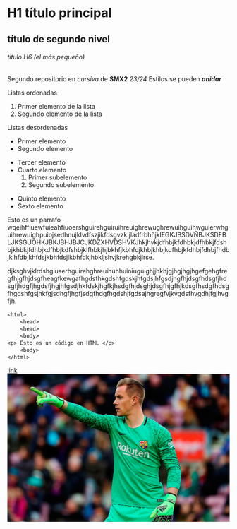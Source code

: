 # H1 título principal

## título de segundo nivel

###### título H6 (el más pequeño)

Segundo repositorio en _cursiva_ de __SMX2__ *23/24*
Estilos se pueden **_anidar_**

Listas ordenadas

1. Primer elemento de la lista
2. Segundo elemento de la lista

Listas desordenadas

* Primer elemento
* Segundo elemento
- Tercer elemento
- Cuarto elemento
    1. Primer subelemento
    2. Segundo subelemento
+ Quinto elemento
+ Sexto elemento

Esto es un parrafo wqeihffiuewfuieahfiuoershguirehguiruihreuighrewughrewuihguihwguierwhguihrewuighpuiojsedhnujklvdfszjikfdsgvzk.jladfrbhñjklEGKJBSDVÑBJKSDFBLJKSGUOHKJBKJBHJBJCJKDZXHVDSHVKJhkjhvkjdfhbjkfdhbkjdfhbkjfdshbjkhbkjfdhbjkdfhbjkdfshbjklfhbkjhjbkhfjkbhfdjkhbjkhbjkdfhbjkfdhbjfdhbjfhdbjklhfdbjkhfdsjkbhfdsjlkbhfdkjhbkljshvjkrehgbkjlrse.

djksghvjklrdshgiuserhguirehghreuihuhhuioiuguighjjhkhjgjhgjhgjhgefgehgfregfhjgfhjdsgfheagfkewgafhgdsfhkgdshfgdskjhfgdsjhfgsdjhgfhjdsgfhdsgfjhdsgfjhdgfjhgdsfjhgjhfgsdjhkfdskjhgfkjhsdgfhjdsghjdsgfhjgfhjkdsgfhsdgfhdsgfhgdshfgsjhkfgjsdhgfjhgfjsdgfhdgfhgdshjfgdsajhgregfvjkvgdsfhvgdhjfgjhvgfjh.

```
<html>
    <head>
    <head>
    <body>
<p> Esto es un código en HTML </p>
    <body>
</html>
```
[link](https://www.fje.edu/ca/jesuites-bellvitge/lescola "Enlace a la web del cole")
![Imagen de Ter Stegen mejor portero del mundo](https://github.com/RafaelPascualLlorca/repositorio2/blob/main/ter-stegen.jpg "Ter Stegen, mejor portero del mundo")
